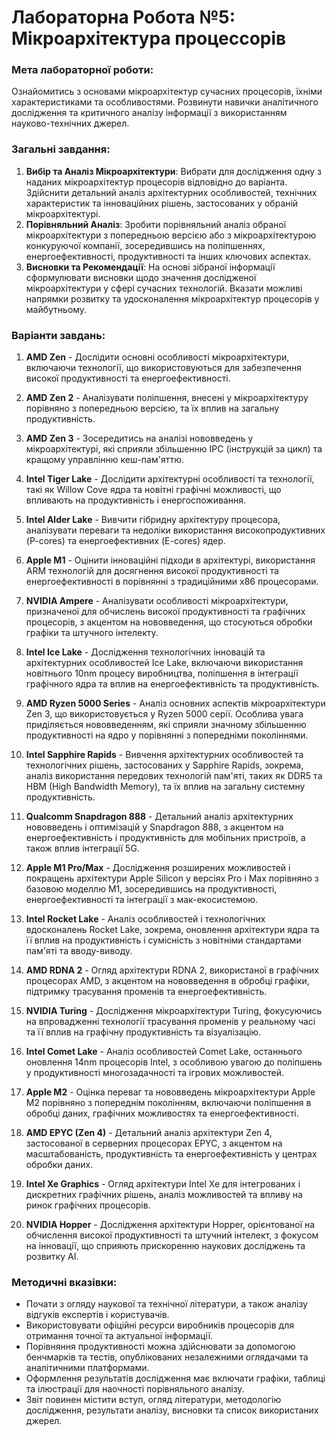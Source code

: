 # Лабораторна Робота №5: Мікроархітектура процессорів

### Мета лабораторної роботи:

Ознайомитись з основами мікроархітектур сучасних процесорів, їхніми характеристиками та особливостями. Розвинути навички аналітичного дослідження та критичного аналізу інформації з використанням науково-технічних джерел.

### Загальні завдання:

1. **Вибір та Аналіз Мікроархітектури**: Вибрати для дослідження одну з наданих мікроархітектур процесорів відповідно до варіанта. Здійснити детальний аналіз архітектурних особливостей, технічних характеристик та інноваційних рішень, застосованих у обраній мікроархітектурі.
2. **Порівняльний Аналіз**: Зробити порівняльний аналіз обраної мікроархітектури з попередньою версією або з мікроархітектурою конкуруючої компанії, зосередившись на поліпшеннях, енергоефективності, продуктивності та інших ключових аспектах.
3. **Висновки та Рекомендації**: На основі зібраної інформації сформулювати висновки щодо значення дослідженої мікроархітектури у сфері сучасних технологій. Вказати можливі напрямки розвитку та удосконалення мікроархітектур процесорів у майбутньому.

### Варіанти завдань:

1. **AMD Zen** - Дослідити основні особливості мікроархітектури, включаючи технології, що використовуються для забезпечення високої продуктивності та енергоефективності.
2. **AMD Zen 2** - Аналізувати поліпшення, внесені у мікроархітектуру порівняно з попередньою версією, та їх вплив на загальну продуктивність.
3. **AMD Zen 3** - Зосередитись на аналізі нововведень у мікроархітектурі, які сприяли збільшенню IPC (інструкцій за цикл) та кращому управлінню кеш-пам'яттю.
4. **Intel Tiger Lake** - Дослідити архітектурні особливості та технології, такі як Willow Cove ядра та новітні графічні можливості, що впливають на продуктивність і енергоспоживання.
5. **Intel Alder Lake** - Вивчити гібридну архітектуру процесора, аналізувати переваги та недоліки використання високопродуктивних (P-cores) та енергоефективних (E-cores) ядер.
6. **Apple M1** - Оцінити інноваційні підходи в архітектурі, використання ARM технологій для досягнення високої продуктивності та енергоефективності в порівнянні з традиційними x86 процесорами.
7. **NVIDIA Ampere** - Аналізувати особливості мікроархітектури, призначеної для обчислень високої продуктивності та графічних процесорів, з акцентом на нововведення, що стосуються обробки графіки та штучного інтелекту.
8. **Intel Ice Lake** - Дослідження технологічних інновацій та архітектурних особливостей Ice Lake, включаючи використання новітнього 10nm процесу виробництва, поліпшення в інтеграції графічного ядра та вплив на енергоефективність та продуктивність.
9. **AMD Ryzen 5000 Series** - Аналіз основних аспектів мікроархітектури Zen 3, що використовується у Ryzen 5000 серії. Особлива увага приділяється нововведенням, які сприяли значному збільшенню продуктивності на ядро у порівнянні з попередніми поколіннями.
10. **Intel Sapphire Rapids** - Вивчення архітектурних особливостей та технологічних рішень, застосованих у Sapphire Rapids, зокрема, аналіз використання передових технологій пам'яті, таких як DDR5 та HBM (High Bandwidth Memory), та їх вплив на загальну системну продуктивність.
11. **Qualcomm Snapdragon 888** - Детальний аналіз архітектурних нововведень і оптимізацій у Snapdragon 888, з акцентом на енергоефективність і продуктивність для мобільних пристроїв, а також вплив інтеграції 5G.
12. **Apple M1 Pro/Max** - Дослідження розширених можливостей і покращень архітектури Apple Silicon у версіях Pro і Max порівняно з базовою моделлю M1, зосередившись на продуктивності, енергоефективності та інтеграції з мак-екосистемою.

13. **Intel Rocket Lake** - Аналіз особливостей і технологічних вдосконалень Rocket Lake, зокрема, оновлення архітектури ядра та її вплив на продуктивність і сумісність з новітніми стандартами пам'яті та вводу-виводу.

14. **AMD RDNA 2** - Огляд архітектури RDNA 2, використаної в графічних процесорах AMD, з акцентом на нововведення в обробці графіки, підтримку трасування променів та енергоефективність.

15. **NVIDIA Turing** - Дослідження мікроархітектури Turing, фокусуючись на впровадженні технології трасування променів у реальному часі та її вплив на графічну продуктивність та візуалізацію.

16. **Intel Comet Lake** - Аналіз особливостей Comet Lake, останнього оновлення 14nm процесорів Intel, з особливою увагою до поліпшень у продуктивності многозадачності та ігрових можливостей.

17. **Apple M2** - Оцінка переваг та нововведень мікроархітектури Apple M2 порівняно з попереднім поколінням, включаючи поліпшення в обробці даних, графічних можливостях та енергоефективності.

18. **AMD EPYC (Zen 4)** - Детальний аналіз архітектури Zen 4, застосованої в серверних процесорах EPYC, з акцентом на масштабованість, продуктивність та енергоефективність у центрах обробки даних.

19. **Intel Xe Graphics** - Огляд архітектури Intel Xe для інтегрованих і дискретних графічних рішень, аналіз можливостей та впливу на ринок графічних процесорів.

20. **NVIDIA Hopper** - Дослідження архітектури Hopper, орієнтованої на обчислення високої продуктивності та штучний інтелект, з фокусом на інновації, що сприяють прискоренню наукових досліджень та розвитку AI.



### Методичні вказівки:

- Почати з огляду наукової та технічної літератури, а також аналізу відгуків експертів і користувачів.
- Використовувати офіційні ресурси виробників процесорів для отримання точної та актуальної інформації.
- Порівняння продуктивності можна здійснювати за допомогою бенчмарків та тестів, опублікованих незалежними оглядачами та аналітичними платформами.
- Оформлення результатів дослідження має включати графіки, таблиці та ілюстрації для наочності порівняльного аналізу.
- Звіт повинен містити вступ, огляд літератури, методологію дослідження, результати аналізу, висновки та список використаних джерел.